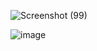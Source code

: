 ![Screenshot (99)](https://github.com/shubhamjain207/qs_and_ans/assets/77579810/e402b46a-2b67-4f47-9e73-669a82871c67)

![image](https://github.com/shubhamjain207/qs_and_ans/assets/77579810/dbf028ec-d96b-4328-b77d-7d3eaf93263d)
